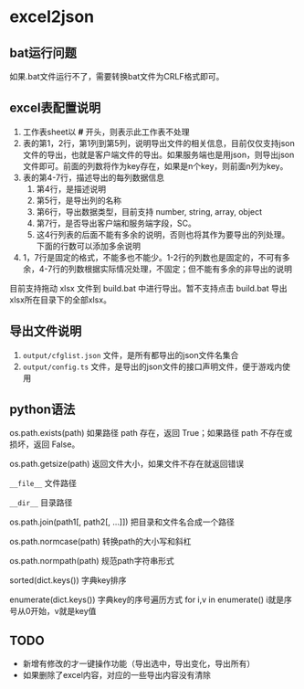 # excel2json

## bat运行问题

如果.bat文件运行不了，需要转换bat文件为CRLF格式即可。

## excel表配置说明

1. 工作表sheet以 **#** 开头，则表示此工作表不处理
2. 表的第1，2行，第1列到第5列，说明导出文件的相关信息，目前仅仅支持json文件的导出，也就是客户端文件的导出。如果服务端也是用json，则导出json文件即可。前面的列数将作为key存在，如果是n个key，则前面n列为key。
3. 表的第4-7行，描述导出的每列数据信息
    1. 第4行，是描述说明
    2. 第5行，是导出列的名称
    3. 第6行，导出数据类型，目前支持 number, string, array, object
    4. 第7行，是否导出客户端和服务端字段，SC。
    5. 这4行列表的后面不能有多余的说明，否则也将其作为要导出的列处理。下面的行数可以添加多余说明
4. 1，7行是固定的格式，不能多也不能少。1-2行的列数也是固定的，不可有多余，4-7行的列数根据实际情况处理，不固定；但不能有多余的非导出的说明

目前支持拖动 xlsx 文件到 build.bat 中进行导出。暂不支持点击 build.bat 导出xlsx所在目录下的全部xlsx。

## 导出文件说明

1. `output/cfglist.json` 文件，是所有都导出的json文件名集合
2. `output/config.ts` 文件，是导出的json文件的接口声明文件，便于游戏内使用

## python语法

os.path.exists(path) 如果路径 path 存在，返回 True；如果路径 path 不存在或损坏，返回 False。

os.path.getsize(path) 返回文件大小，如果文件不存在就返回错误

`__file__` 文件路径

`__dir__` 目录路径

os.path.join(path1[, path2[, ...]])	把目录和文件名合成一个路径

os.path.normcase(path) 转换path的大小写和斜杠

os.path.normpath(path)	规范path字符串形式

sorted(dict.keys())  字典key排序

enumerate(dict.keys()) 字典key的序号遍历方式  for i,v in enumerate() i就是序号从0开始，v就是key值

## TODO

- 新增有修改的才一键操作功能（导出选中，导出变化，导出所有）
- 如果删除了excel内容，对应的一些导出内容没有清除
